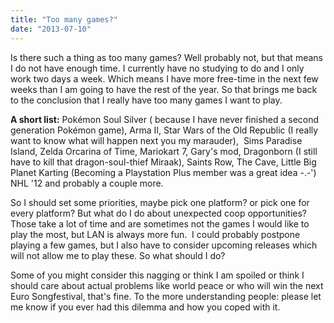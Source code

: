 ```yaml
---
title: "Too many games?"
date: "2013-07-10"
---
```


Is there such a thing as too many games? Well probably not, but that means I do not have enough time. I currently have no studying to do and I only work two days a week. Which means I have more free-time in the next few weeks than I am going to have the rest of the year. So that brings me back to the conclusion that I really have too many games I want to play.

**A short list:** Pokémon Soul Silver ( because I have never finished a second generation Pokémon game), Arma II, Star Wars of the Old Republic (I really want to know what will happen next you my marauder),  Sims Paradise Island, Zelda Orcarina of Time, Mariokart 7, Gary's mod, Dragonborn (I still have to kill that dragon-soul-thief Miraak), Saints Row, The Cave, Little Big Planet Karting (Becoming a Playstation Plus member was a great idea -.-') NHL '12 and probably a couple more.

So I should set some priorities, maybe pick one platform? or pick one for every platform? But what do I do about unexpected coop opportunities?  Those take a lot of time and are sometimes not the games I would like to play the most, but LAN is always more fun.  I could probably postpone playing a few games, but I also have to consider upcoming releases which will not allow me to play these. So what should I do?

Some of you might consider this nagging or think I am spoiled or think I should care about actual problems like world peace or who will win the next Euro Songfestival, that's fine. To the more understanding people: please let me know if you ever had this dilemma and how you coped with it.
